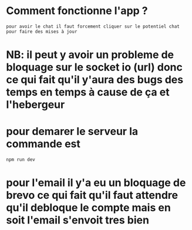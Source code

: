 # Comment fonctionne l'app ? 

`pour avoir le chat il faut forcement cliquer sur le potentiel chat pour faire des mises à jour `


# NB: il peut y avoir un probleme de bloquage sur le socket io (url) donc ce qui fait qu'il y'aura des bugs des temps en temps à cause de ça et l'hebergeur 

# pour demarer le serveur la commande est 

` npm run dev `

# pour l'email il y'a eu un bloquage de brevo ce qui fait qu'il faut attendre qu'il debloque le compte mais en soit l'email s'envoit tres bien 


